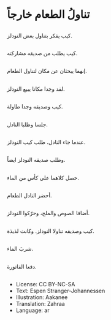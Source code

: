 # تناولُ الطعام خارجاً

##
كيب يفكر بتناول بعض النودلز.

##
كيب يطلب من صديقه مشاركته.

##
إنهما يبحثان عن مكان لتناول الطعام.

##
لقد وجدا مكانا يبيع النودلز.

##
كيب وصديقه وجدا طاولة.

##
جلسا وطلبا النادل.

##
عندما جاء النادل، طلب كيب النودلز.

##
وطلب صديقه النودلز ايضاً.

##
حصل كلاهما على كأس من الماء.

##
أحضر النادل الطعام.

##
أضافا الصوص والملح، وحرّكوا النودلز.

##
كيب وصديقه تناولا النودلز. وكانت لذيذة.

##
شربَ الماء.

##
دفعا الفاتورة.

##
* License: CC BY-NC-SA
* Text: Espen Stranger-Johannessen
* Illustration: Aakanee
* Translation: Zahraa
* Language: ar
